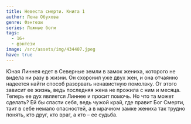 ```yaml
---
title: Невеста смерти. Книга 1
author: Лена Обухова
genre: Фэнтези
series: Ложные боги
tags:
  - 16+
  - фэнтези
image: /src/assets/img/434407.jpeg
have: true
---
```

Юная Линнея едет в Северные земли в замок жениха, которого не видела ни разу в жизни. Он схоронил уже двух жен, и она отчаянно надеется найти способ разорвать ненавистную помолвку. От этого зависит ее жизнь, ведь последняя жена не прожила с ним и месяца. Теперь ее дух является Линнее и просит помочь. Но что та может сделать? Ей бы спасти себя, ведь чужой край, где правит Бог Смерти, таит в себе немало опасностей, а в мрачном замке жениха так трудно понять, кто друг, кто враг, а кто – ее судьба.
